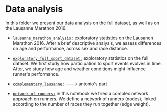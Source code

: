 # Data analysis


In this folder we present our data analysis on the full dataset,
 as well as on the Lausanne Marathon 2016.


* [`lausanne_marathon_analysis:`](lausanne_marathon_analysis.ipynb) exploratory statistics on the Lausanen Marathon 2016. After a brief descriptive analysis, we assess differences on age and performance, across sex and race distance.

* [`exploratory_full_sport_dataset:`](exploratory_full_sport_dataset.ipynb)   exploratory statistics on the full dataset. We first study how participation to sport events evolves in time. 
After, we study how age and weather conditions might influence runner's performance.

* [`complementary_lausanne:`](https://nbviewer.jupyter.org/github/ggrrll/hop_suisse_ada_project_public/blob/master/6-data_analysis/complementary_lausanne.ipynb)  ---> antonio's part

* [`network_of_runners:`](https://nbviewer.jupyter.org/github/ggrrll/hop_suisse_ada_project_public/blob/master/6-data_analysis/network_of_runners.ipynb) in this notebook we tried a complex network approach on runners.
We define a network of runners (nodes), linked according to the number of races they run together (edge weight).

